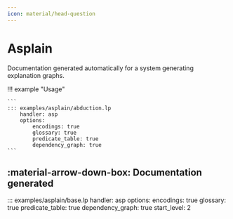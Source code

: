 ```yaml
---
icon: material/head-question
---
```


# Asplain

Documentation generated automatically for a system generating explanation graphs.


!!! example "Usage"

    ```
    ::: examples/asplain/abduction.lp
        handler: asp
        options:
            encodings: true
            glossary: true
            predicate_table: true
            dependency_graph: true
    ```

<!-- ## :material-arrow-down-box: Documentation generated

::: examples/asplain/abduction.lp
    handler: asp
    options:
        encodings: true
        glossary: true
        predicate_table: true
        dependency_graph: true
        start_level: 2 -->

## :material-arrow-down-box: Documentation generated

::: examples/asplain/base.lp
    handler: asp
    options:
        encodings: true
        glossary: true
        predicate_table: true
        dependency_graph: true
        start_level: 2
